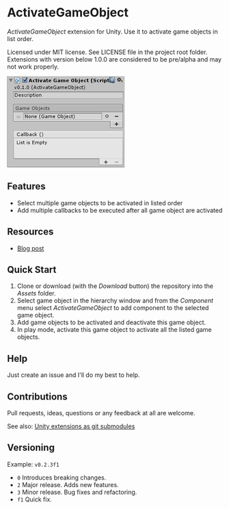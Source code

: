 ﻿# ActivateGameObject

*ActivateGameObject* extension for Unity. Use it to activate game objects
in list order.

Licensed under MIT license. See LICENSE file in the project root folder.   
Extensions with version below 1.0.0 are considered to be pre/alpha and may not work properly.

![ActivateGameObject](/Resources/cover_screenshot.png?raw=true)

## Features

* Select multiple game objects to be activated in listed order
* Add multiple callbacks to be executed after all game object are activated

## Resources

* [Blog post](https://bartlomiejwolk.wordpress.com/2015/05/26/activate-game-object/)

## Quick Start

1. Clone or download (with the *Download* button) the repository into the *Assets* folder.
2. Select game object in the hierarchy window and from the *Component* menu
   select *ActivateGameObject* to add component to the selected game object.
3. Add game objects to be activated and deactivate this game object.
4. In play mode, activate this game object to activate all the listed
   game objects.

## Help

Just create an issue and I'll do my best to help.

## Contributions

Pull requests, ideas, questions or any feedback at all are welcome.

See also: [Unity extensions as git submodules](http://wp.me/p56Vqs-6o)

## Versioning

Example: `v0.2.3f1`

- `0` Introduces breaking changes.
- `2` Major release. Adds new features.
- `3` Minor release. Bug fixes and refactoring.
- `f1` Quick fix.
